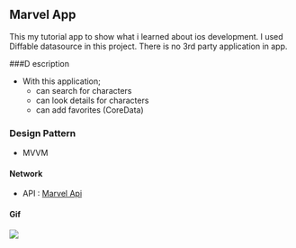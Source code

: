 ## Marvel App
This my tutorial app to show what i learned about ios development. I used Diffable datasource in this project. There is no 3rd party application in app.

###D escription 
- With this application;
    - can search for characters
    - can look details for characters
    - can add favorites (CoreData)

 ### Design Pattern
- MVVM

 #### Network
- API : [Marvel Api](https://developer.marvel.com)        

 #### Gif
 ![](https://github.com/myildirim48/MarvelApp-Mvvm-Programmatic/blob/main/Marvel-App/MarvelApp.gif?raw=true)
